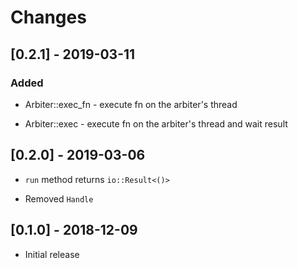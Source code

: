 # Changes

## [0.2.1] - 2019-03-11

### Added

* Arbiter::exec_fn - execute fn on the arbiter's thread

* Arbiter::exec - execute fn on the arbiter's thread and wait result


## [0.2.0] - 2019-03-06

* `run` method returns `io::Result<()>`

* Removed `Handle`

## [0.1.0] - 2018-12-09

* Initial release
